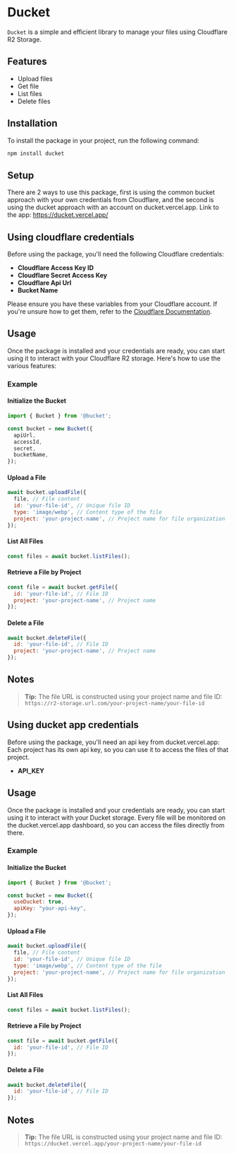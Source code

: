 # Ducket

`Ducket` is a simple and efficient library to manage your files using Cloudflare R2 Storage.

## Features

- Upload files
- Get file
- List files
- Delete files

## Installation

To install the package in your project, run the following command:

```bash
npm install ducket
```

## Setup

There are 2 ways to use this package, first is using the common bucket approach with your own credentials from Cloudflare, and the second is using the ducket approach with an account on ducket.vercel.app. Link to the app: https://ducket.vercel.app/

## Using cloudflare credentials

Before using the package, you'll need the following Cloudflare credentials:

- **Cloudflare Access Key ID**
- **Cloudflare Secret Access Key**
- **Cloudflare Api Url**
- **Bucket Name**

Please ensure you have these variables from your Cloudflare account. If you're unsure how to get them, refer to the [Cloudflare Documentation](https://developers.cloudflare.com/fundamentals/api/get-started/create-token/).

## Usage

Once the package is installed and your credentials are ready, you can start using it to interact with your Cloudflare R2 storage. Here's how to use the various features:

### Example

#### Initialize the Bucket

```javascript
import { Bucket } from '@bucket';

const bucket = new Bucket({
  apiUrl,
  accessId,
  secret,
  bucketName,
});
```

#### Upload a File

```javascript
await bucket.uploadFile({
  file, // File content
  id: 'your-file-id', // Unique file ID
  type: 'image/webp', // Content type of the file
  project: 'your-project-name', // Project name for file organization
});
```

#### List All Files

```javascript
const files = await bucket.listFiles();
```

#### Retrieve a File by Project

```javascript
const file = await bucket.getFile({
  id: 'your-file-id', // File ID
  project: 'your-project-name', // Project name
});
```

#### Delete a File

```javascript
await bucket.deleteFile({
  id: 'your-file-id', // File ID
  project: 'your-project-name', // Project name
});
```

## Notes

> **Tip:** The file URL is constructed using your project name and file ID:  
> `https://r2-storage.url.com/your-project-name/your-file-id`

## Using ducket app credentials

Before using the package, you'll need an api key from ducket.vercel.app:
Each project has its own api key, so you can use it to access the files of that project.
- **API_KEY**

## Usage

Once the package is installed and your credentials are ready, you can start using it to interact with your Ducket storage. Every file will be monitored on the ducket.vercel.app dashboard, so you can access the files directly from there.

### Example

#### Initialize the Bucket

```javascript
import { Bucket } from '@bucket';

const bucket = new Bucket({
  useDucket: true,
  apiKey: "your-api-key",
});
```

#### Upload a File

```javascript
await bucket.uploadFile({
  file, // File content
  id: 'your-file-id', // Unique file ID
  type: 'image/webp', // Content type of the file
  project: 'your-project-name', // Project name for file organization
});
```

#### List All Files

```javascript
const files = await bucket.listFiles();
```

#### Retrieve a File by Project

```javascript
const file = await bucket.getFile({
  id: 'your-file-id', // File ID
});
```

#### Delete a File

```javascript
await bucket.deleteFile({
  id: 'your-file-id', // File ID
});
```

## Notes

> **Tip:** The file URL is constructed using your project name and file ID:  
> `https://ducket.vercel.app/your-project-name/your-file-id`


